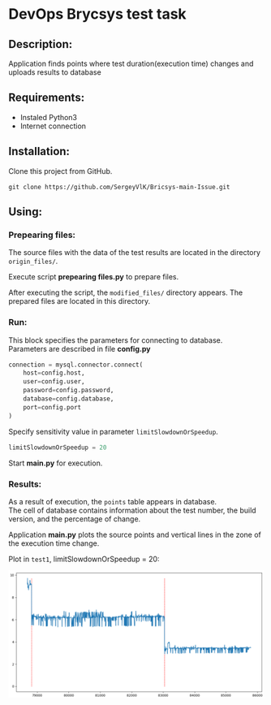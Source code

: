 # DevOps Brycsys test task

## Description:

Application finds points where test duration(execution time)
changes and uploads results to database

## Requirements:

- Instaled Python3
- Internet connection

## Installation:

Clone this project from GitHub.

```
git clone https://github.com/SergeyVlK/Bricsys-main-Issue.git
```

## Using:

### Prepearing files:

The source files with the data of the test
results are located in the directory `origin_files/`.

Execute script **prepearing files.py** to prepare files.

After executing the script, the `modified_files/` directory appears.
The prepared files are located in this directory.

### Run:

This block specifies the parameters for connecting to database.<br/>
Parameters are described in file **config.py**

```python
connection = mysql.connector.connect(
    host=config.host,
    user=config.user,
    password=config.password,
    database=config.database,
    port=config.port
)
```

Specify sensitivity value in parameter `limitSlowdownOrSpeedup`.

```python
limitSlowdownOrSpeedup = 20
```

Start **main.py** for execution.

### Results:

As a result of execution, the `points` table appears in database.<br/>
The cell of database contains information about the test number,
the build version, and the percentage of change.

Application **main.py** plots the source points and vertical lines
in the zone of the execution time change.

Plot in `test1`, limitSlowdownOrSpeedup = 20:

![image_test1_20](/pictures/test1_limit_20.png)   


